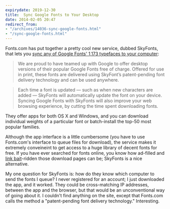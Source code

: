 ```yaml
---
expirydate: 2019-12-30
title:  Sync Google Fonts to Your Desktop
date: 2014-02-05 20:47
redirect_from:
- "/archives/14036-sync-google-fonts.html"
- "/sync-google-fonts.html"
---
```



Fonts.com has put together a pretty cool new service, dubbed SkyFonts, that lets you [sync any of Google Fonts' 1,173 typefaces to your computer](http://www.fonts.com/web-fonts/google): 

> We are proud to have teamed up with Google to offer desktop versions of their popular Google Fonts free of charge. Offered for use in print, these fonts are delivered using SkyFont’s patent-pending font delivery technology and can be used anywhere.

> Each time a font is updated — such as when new characters are added — SkyFonts will automatically update the font on your device. Syncing Google Fonts with SkyFonts will also improve your web browsing experience, by cutting the time spent downloading fonts.

They offer apps for both OS X and Windows, and you can download individual weights of a particular font or batch-install the top-50 most popular families. 

Although the app interface is a little cumbersome (you have to use Fonts.com's interface to queue files for download), the service makes it extremely conveineint to get access to a huge library of decent fonts for free. If you have ever searched for fonts online, you know how ad-filled and [link bait](http://en.wikipedia.org/wiki/Link_bait)-ridden those download pages can be; SkyFonts is a nice alternative.  

My one question for SkyFonts is: how do they know which computer to send the fonts I queue? I never registered for an account; I just downloaded the app, and it worked. They could be cross-matching IP addresses, between the app and the browser, but that would be an unconventional way of going about it. I couldn't find anything on the site, except that Fonts.com calls the method a "patent-pending font delivery technology." Interesting.  

